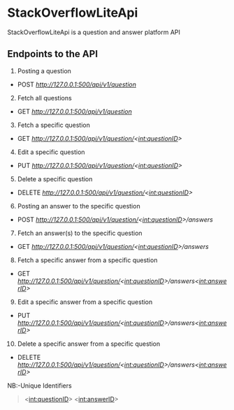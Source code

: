 # StackOverflowLiteApi
StackOverflowLiteApi is a question and answer platform API

## Endpoints to the API
1. Posting a question
- POST _http://127.0.0.1:500/api/v1/question_

2. Fetch all questions
- GET _http://127.0.0.1:500/api/v1/question_

3. Fetch a specific question
- GET _http://127.0.0.1:500/api/v1/question/<<int:questionID>>_

4. Edit a specific question
- PUT _http://127.0.0.1:500/api/v1/question/<<int:questionID>>_

5. Delete a specific question
- DELETE _http://127.0.0.1:500/api/v1/question/<<int:questionID>>_

6. Posting an answer to the specific question
- POST _http://127.0.0.1:500/api/v1/question/<<int:questionID>>/answers_

7. Fetch an answer(s) to the specific question
- GET _http://127.0.0.1:500/api/v1/question/<<int:questionID>>/answers_

8. Fetch a specific answer from a specific question
- GET _http://127.0.0.1:500/api/v1/question/<<int:questionID>>/answers<<int:answerID>>_

9. Edit a specific answer from a specific question
- PUT _http://127.0.0.1:500/api/v1/question/<<int:questionID>>/answers<<int:answerID>>_

10. Delete a specific answer from a specific question
- DELETE _http://127.0.0.1:500/api/v1/question/<<int:questionID>>/answers<<int:answerID>>_

NB:-Unique Identifiers
> <<int:questionID>>
> <<int:answerID>>
